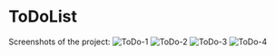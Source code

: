 # ToDoList

Screenshots of the project:
![ToDo-1](https://user-images.githubusercontent.com/109277501/179476139-76f70240-8dcf-458c-aaca-a5c1bf2f78b5.png)
![ToDo-2](https://user-images.githubusercontent.com/109277501/179476190-71462bca-9781-4d3a-8ee1-11faee09c553.png)
![ToDo-3](https://user-images.githubusercontent.com/109277501/179476204-74ef65ac-cf7a-4aaa-a730-0be29cf6af2c.png)
![ToDo-4](https://user-images.githubusercontent.com/109277501/179476213-ce89f34c-98f7-456d-a656-714af56434f5.png)

